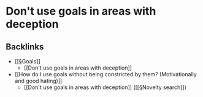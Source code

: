 # Don't use goals in areas with deception

## Backlinks
* [[§Goals]]
	* [[Don't use goals in areas with deception]]
* [[How do I use goals without being constricted by them? (Motivationally and good hating)]]
	* [[Don't use goals in areas with deception]] ([[§Novelty search]])

<!-- {BearID:9FAD6DF4-E566-496F-A2E7-2C3DCFC3F792-6590-00000D01D881813C} -->
